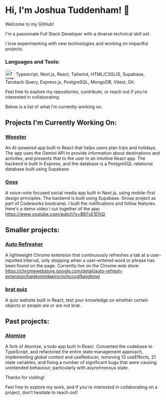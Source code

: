 # Hi, I'm Joshua Tuddenham! 👋

Welcome to my GitHub!

I'm a passionate Full Stack Developer with a diverse technical skill set.

I love experimenting with new technologies and working on impactful projects.

<h3 align="left">Languages and Tools:</h3>
<img align="center" src="https://github.com/joshuaisaact/joshuaisaact/blob/master/Icons/typescript-original.png" height="30" alt="typescript logo"/></a>
Typescript, Next.js, React, Tailwind, HTML/CSS/JS, Supabase, Tanstack Query, Express.js, PostgreSQL, MongoDB, Vitest, Git.


Feel free to explore my repositories, contribute, or reach out if you’re interested in collaborating.

Below is a list of what I’m currently working on.

## Projects I'm Currently Working On:

### [Wooster](https://github.com/joshuaisaact/Wooster)
An AI-powered app built in React that helps users plan trips and holidays. The app uses the Gemini API to provide information about destinations and activites, and presents that to the user in an intuitive React app. The backend is built in Express, and the database is a PostgreSQL relational database built using Supabase.

### [Goss](https://github.com/joshuaisaact/Goss)
A voice-note focused social media app built in Next.js, using mobile-first design principles. The backend is built using Supabase. Group project as part of Codeworks bootcamp. I built the notifications and follow features. Here's a demo video I cut together of the app: https://www.youtube.com/watch?v=B67vE1EfjiQ

## Smaller projects:

### [Auto Refresher](https://github.com/joshuaisaact/Auto-refresher)
A lightweight Chrome extension that continuously refreshes a tab at a user-inputted interval, only stopping when a user-entered word or phrase has been found on the page. Currently live on the Chrome web store:
https://chromewebstore.google.com/detail/auto-refresh-extension/haiekoimldaeincnjchccogfbejgbmej

### [brat quiz](https://github.com/joshuaisaact/brat-quiz)
A quiz website built in React, test your knowledge on whether certain objects or people are or are not brat.

## Past projects:

### [Atomize](https://github.com/joshuaisaact/Atomize-refactor)

A fork of Atomize, a todo app built in React. Converted the codebase to TypeScript, and refactored the entire state management approach, implementing global context and useReducer, removing 13 useEffects, 21 state variables, and fixing a number of significant bugs that were causing unintended behaviour, particularly with asynchronous state.


Thanks for visiting!

Feel free to explore my work, and if you're interested in collaborating on a project, don't hesitate to reach out!

